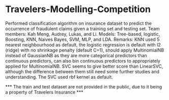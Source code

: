 # Travelers-Modelling-Competition
Performed classification algorithm on insurance dataset to predict the occurrence of fraudulent claims given a training set and testing set. 
Team members: Kah Meng, Audrey, Lukas, and Li. 
Models: Tree-based, logistic, Boosting, KNN, Naives Bayes, SVM, MLP, and LDA.
Remarks: KNN used 5 nearest neighbourhood as default, the logistic regression is default with l2 (ridge) with no shrinkage penalty (default C=1), should apply MultinomialNB instead of GaussianNB as they are more categorical predictors than continuous predictors, can also bin continuous predictors to appropriately applied for MultinomialNB.
SVC seems to give better score than LinearSVC, although the difference between them still need some further studies and understanding. The SVC used rbf kernel as default.

*** The train and test dataset are not provided in the public, due to it being a property of Travelers Insurance ***

